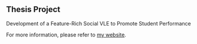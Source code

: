 ## Thesis Project

Development of a Feature-Rich Social VLE to Promote Student Performance

For more information, please refer to [my website](http://www.alexmacpherson.uk/ "Portfolio Site").
